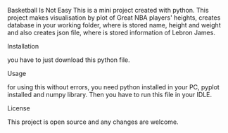 Basketball Is Not Easy
This is a mini project created with python. 
This project makes visualisation by plot of Great NBA players' heights,
creates database in your working folder, where is stored name, height and weight
and also creates json file, where is stored information of Lebron James.

Installation

you have to just download this python file.

Usage

for using this without errors, you need python installed in your PC,
pyplot installed and numpy library.
Then you have to run this file in your IDLE.


License

This project is open source and any changes are welcome.

